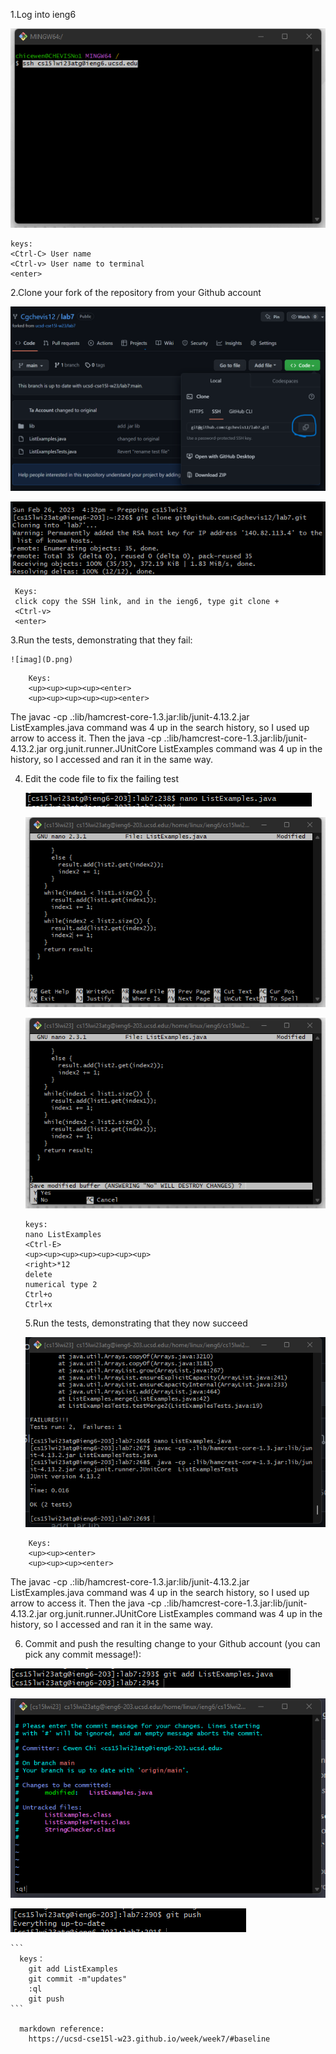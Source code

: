 1.Log into ieng6

![imag](A.png)

```
keys:
<Ctrl-C> User name
<Ctrl-v> User name to terminal
<enter>
```

2.Clone your fork of the repository from your Github account
 
 ![imag](B.png)
 
 ![imag](C.png)
 ```
  Keys:
  click copy the SSH link, and in the ieng6, type git clone + 
  <Ctrl-v>
  <enter>
 ```

3.Run the tests, demonstrating that they fail:

    ![imag](D.png)
   

```
    Keys: 
    <up><up><up><up><enter>
    <up><up><up><up><up><enter>
```

The javac -cp .:lib/hamcrest-core-1.3.jar:lib/junit-4.13.2.jar ListExamples.java command was 4 up in the search history, so I used up arrow to access it. Then the java -cp .:lib/hamcrest-core-1.3.jar:lib/junit-4.13.2.jar org.junit.runner.JUnitCore ListExamples command was 4 up in the history, so I accessed and ran it in the same way.

4. Edit the code file to fix the failing test
     
      ![imag](G.png)
     
      ![imag](E.png)
     
      ![imag](F.png)
      
      ```
      keys:
      nano ListExamples
      <Ctrl-E>
      <up><up><up><up><up><up><up>
      <right>*12
      delete
      numerical type 2
      Ctrl+o
      Ctrl+x
      ```
      5.Run the tests, demonstrating that they now succeed
      

    ![imag](H.png)
```
    Keys: 
    <up><up><enter>
    <up><up><up><enter>
 ```   
The javac -cp .:lib/hamcrest-core-1.3.jar:lib/junit-4.13.2.jar ListExamples.java command was 4 up in the search history, so I used up arrow to access it. Then the java -cp .:lib/hamcrest-core-1.3.jar:lib/junit-4.13.2.jar org.junit.runner.JUnitCore ListExamples command was 4 up in the history, so I accessed and ran it in the same way.
   
6. Commit and push the resulting change to your Github account (you can pick any commit message!):
     
![imag](I.png)

![imag](J.png)

![imag](K.png)
     

    ```
      keys：
        git add ListExamples
        git commit -m"updates"
        :ql
        git push
    ```
      
      markdown reference:
        https://ucsd-cse15l-w23.github.io/week/week7/#baseline
